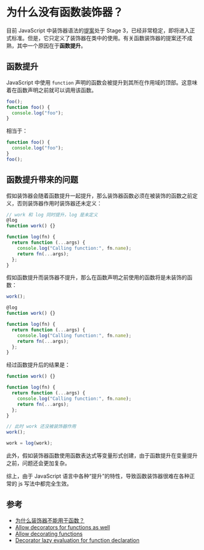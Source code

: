 # 为什么没有函数装饰器？

目前 JavaScript 中装饰器语法的[提案](https://github.com/tc39/proposal-decorators)处于 Stage 3，已经非常稳定，即将进入正式标准。但是，它只定义了装饰器在类中的使用。有关函数装饰器的提案还不成熟，其中一个原因在于**函数提升**。

## 函数提升

JavaScript 中使用 `function` 声明的函数会被提升到其所在作用域的顶部。这意味着在函数声明之前就可以调用该函数。

```js
foo();
function foo() {
  console.log("foo");
}
```

相当于：

```js
function foo() {
  console.log("foo");
}
foo();
```

## 函数提升带来的问题

假如装饰器会随着函数提升一起提升，那么装饰器函数必须在被装饰的函数之前定义，否则装饰器作用时装饰器还未定义：

```js
// work 和 log 同时提升，log 是未定义
@log
function work() {}

function log(fn) {
  return function (...args) {
    console.log("Calling function:", fn.name);
    return fn(...args);
  };
}
```

假如函数提升而装饰器不提升，那么在函数声明之前使用的函数将是未装饰的函数：

```js
work();

@log
function work() {}

function log(fn) {
  return function (...args) {
    console.log("Calling function:", fn.name);
    return fn(...args);
  };
}
```

经过函数提升后的结果是：

```js
function work() {}

function log(fn) {
  return function (...args) {
    console.log("Calling function:", fn.name);
    return fn(...args);
  };
}

// 此时 work 还没被装饰器作用
work();

work = log(work);
```

此外，假如装饰器函数使用函数表达式等变量形式创建，由于函数提升在变量提升之前，问题还会更加复杂。

综上，由于 JavaScript 语言中各种“提升”的特性，导致函数装饰器很难在各种正常的 js 写法中都完全生效。

## 参考

- [为什么装饰器不能用于函数？](https://www.bookstack.cn/read/es6-3rd/spilt.3.docs-decorator.md)
- [Allow decorators for functions as well](https://github.com/wycats/javascript-decorators/issues/4)
- [Allow decorating functions](https://github.com/tc39/proposal-decorators/issues/40#issuecomment-370010647)
- [Decorator lazy evaluation for function declaration](https://github.com/iddan/proposal-function-expression-decorators/issues/3)

